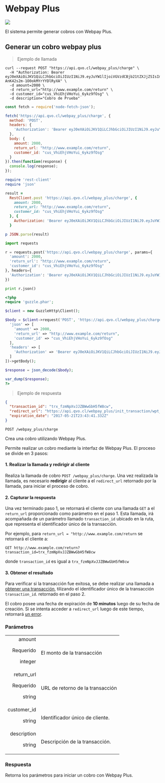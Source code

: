 # Webpay Plus

<img src="images/webpay_plus_banner.jpg" class="full-width-image" />

El sistema permite generar cobros con Webpay Plus.




## Generar un cobro webpay plus

> Ejemplo de llamada

```shell
curl --request POST "https://api.qvo.cl/webpay_plus/charge" \
  -H "Authorization: Bearer eyJ0eXAiOiJKV1QiLCJhbGciOiJIUzI1NiJ9.eyJuYW1lIjoiVGVzdCBjb21tZXJjZSIsImFwaV90b2tlbiI6dHJ1ZX0.AXt3ep_r23w9rSPTv-AnK42s2m-1O0okMYrYYDlRyXA" \
  -d amount=2000 \
  -d return_url="http://www.example.com/return" \
  -d customer_id="cus_VhiEhjVHoYui_6ykz9fOsg" \
  -d description="Cobro de Prueba"
```

````javascript
const fetch = require('node-fetch-json');

fetch('https://api.qvo.cl/webpay_plus/charge', {
  method: 'POST',
  headers: {
    'Authorization': 'Bearer eyJ0eXAiOiJKV1QiLCJhbGciOiJIUzI1NiJ9.eyJuYW1lIjoiVGVzdCBjb21tZXJjZSIsImFwaV90b2tlbiI6dHJ1ZX0.AXt3ep_r23w9rSPTv-AnK42s2m-1O0okMYrYYDlRyXA'
  },
  body: {
    amount: 2000,
    return_url: "http://www.example.com/return",
    customer_id: "cus_VhiEhjVHoYui_6ykz9fOsg"
  }
}).then(function(response) {
  console.log(response);
});
````

````ruby
require 'rest-client'
require 'json'

result =
  RestClient.post 'https://api.qvo.cl/webpay_plus/charge', {
    amount: 2000,
    return_url: "http://www.example.com/return",
    customer_id: "cus_VhiEhjVHoYui_6ykz9fOsg"
  }, {
    Authorization: 'Bearer eyJ0eXAiOiJKV1QiLCJhbGciOiJIUzI1NiJ9.eyJuYW1lIjoiVGVzdCBjb21tZXJjZSIsImFwaV90b2tlbiI6dHJ1ZX0.AXt3ep_r23w9rSPTv-AnK42s2m-1O0okMYrYYDlRyXA'
  }

p JSON.parse(result)
````

````python
import requests

r = requests.post('https://api.qvo.cl/webpay_plus/charge', params={
  'amount': 2000,
  'return_url': "http://www.example.com/return",
  'customer_id': "cus_VhiEhjVHoYui_6ykz9fOsg"
}, headers={
  'Authorization': 'Bearer eyJ0eXAiOiJKV1QiLCJhbGciOiJIUzI1NiJ9.eyJuYW1lIjoiVGVzdCBjb21tZXJjZSIsImFwaV90b2tlbiI6dHJ1ZX0.AXt3ep_r23w9rSPTv-AnK42s2m-1O0okMYrYYDlRyXA'
})

print r.json()
````

````php
<?php
require 'guzzle.phar';

$client = new GuzzleHttp\Client();

$body = $client->request('POST', 'https://api.qvo.cl/webpay_plus/charge', [
  'json' => [
    'amount' => 2000,
    'return_url' => "http://www.example.com/return",
    'customer_id' => "cus_VhiEhjVHoYui_6ykz9fOsg"
  ],
  'headers' => [
    'Authorization' => 'Bearer eyJ0eXAiOiJKV1QiLCJhbGciOiJIUzI1NiJ9.eyJuYW1lIjoiVGVzdCBjb21tZXJjZSIsImFwaV90b2tlbiI6dHJ1ZX0.AXt3ep_r23w9rSPTv-AnK42s2m-1O0okMYrYYDlRyXA'
  ]
])->getBody();

$response = json_decode($body);

var_dump($response);
?>
````

> Ejemplo de respuesta

```json
{
  "transaction_id": "trx_fzmNpXvJJZBWwGbH5fW8cw",
  "redirect_url": "https://api.qvo.cl/webpay_plus/init_transaction/wpt_y7CUkd3EqiLB8TV1O7fhGQ",
  "expiration_date": "2017-05-21T23:43:41.332Z"
}
```

`POST /webpay_plus/charge`

Crea una cobro utilizando Webpay Plus.

Permite realizar un cobro mediante la interfaz de Webpay Plus. El proceso se divide en 3 pasos:

#### 1. Realizar la llamada y **redirigir** al cliente

Realiza la llamada de cobro `POST /webpay_plus/charge`. Una vez realizada la llamada, es necesario **redirigir** al cliente a el `redirect_url` retornado por la llamada, para iniciar el proceso de cobro.

#### 2. Capturar la respuesta

Una vez terminado paso 1, se retornará el cliente con una llamada `GET` a el `return_url` proporcionado como parámetro en el paso 1. Esta llamada, irá acompañada de un parámetro llamado `transaction_id` ubicado en la ruta, que representa el identificador único de la transacción.

Por ejemplo, para `return_url = "http://www.example.com/return` se retornará el cliente a:

`GET http://www.example.com/return?transaction_id=trx_fzmNpXvJJZBWwGbH5fW8cw`

donde `transaction_id` es igual a `trx_fzmNpXvJJZBWwGbH5fW8cw`

#### 3. Obtener el resultado

Para verificar si la transacción fue exitosa, se debe realizar una llamada a [obtener una transacción](#obtener-una-transacci-n), tilizando el identificador único de la transacción `transaction_id`. retornado en el paso 2.


<aside class="warning">
El cobro posee una fecha de expiración de <b>10 minutos</b> luego de su fecha de creación. Si se intenta acceder a <code>redirect_url</code> luego de este tiempo, retornará <a href="#errores">un error</a>.
</aside>


### Parámetros
|||
|---------: | -----------|
| amount<p class="attr-desc warning">Requerido</p><p class="attr-desc">integer</p> | El monto de la transacción|
| return_url<p class="attr-desc warning">Requerido</p><p class="attr-desc">string</p> | URL de retorno de la transacción |
| customer_id<p class="attr-desc">string</p> | Identificador único de cliente. |
| description<p class="attr-desc">string</p> | Descripción de la transacción. |


### Respuesta

Retorna los parámetros para iniciar un cobro con Webpay Plus.